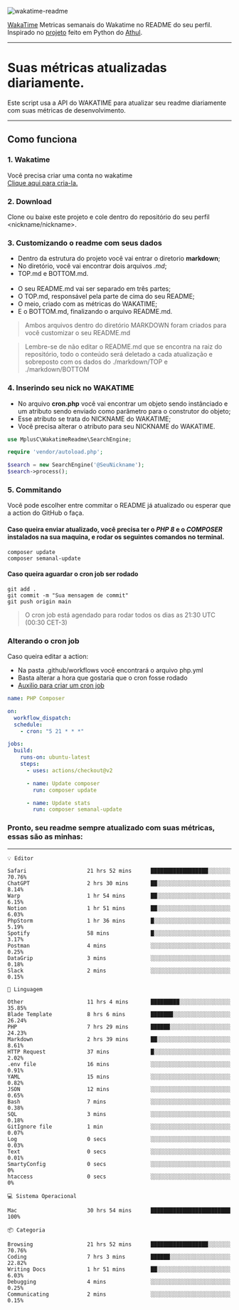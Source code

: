 ![wakatime-readme](https://socialify.git.ci/bymatheus/wakatime-readme/image?description=1&descriptionEditable=M%C3%A9tricas%20semanais%20do%20Wakatime%20no%20seu%20README%20de%20perfil.&font=KoHo&forks=1&language=1&owner=1&pattern=Signal&stargazers=1&theme=Dark)

[WakaTime](https://wakatime.com) Metricas semanais do Wakatime no README do seu perfil. <br>
Inspirado no [projeto](https://github.com/athul/waka-readme) feito em Python do [Athul](https://github.com/athul).
___

# Suas métricas atualizadas diariamente.
Este script usa a API do WAKATIME para atualizar seu readme diariamente com suas métricas de desenvolvimento.

___

## Como funciona

### 1. Wakatime
Você precisa criar uma conta no wakatime <br>
[Clique aqui para cria-la.](https://wakatime.com) 

### 2. Download
Clone ou baixe este projeto e cole dentro do repositório do seu perfil <nickname/nickname>.

### 3. Customizando o readme com seus dados
- Dentro da estrutura do projeto você vai entrar o diretorio **markdown**;  
- No diretório, você vai encontrar dois arquivos *.md*;
- TOP.md e BOTTOM.md.
<br><br>
- O seu README.md vai ser separado em três partes; 
- O TOP.md, responsável pela parte de cima do seu README;
- O meio, criado com as métricas do WAKATIME;
- E o BOTTOM.md, finalizando o arquivo README.md.<br>

> Ambos arquivos dentro do diretório MARKDOWN foram criados para você customizar o seu README.md

> Lembre-se de não editar o README.md que se encontra na raiz do repositório, todo o conteúdo será deletado a cada atualização e sobreposto com os dados do ./markdown/TOP e ./markdown/BOTTOM

### 4. Inserindo seu nick no WAKATIME
- No arquivo **cron.php** você vai encontrar um objeto sendo instânciado e um atributo sendo enviado como parâmetro para o construtor do objeto;
- Esse atributo se trata do NICKNAME do WAKATIME;
- Você precisa alterar o atributo para seu NICKNAME do WAKATIME.

```php
use MplusC\WakatimeReadme\SearchEngine;

require 'vendor/autoload.php';

$search = new SearchEngine('@SeuNickname');
$search->process();
```

### 5. Commitando
Você pode escolher entre commitar o README já atualizado ou esperar que a action do GitHub o faça. <br>

#### Caso queira enviar atualizado, você precisa ter o *PHP 8* e o *COMPOSER* instalados na sua maquina, e rodar os seguintes comandos no terminal.
```composer
composer update
composer semanal-update 
```

#### Caso queira aguardar o cron job ser rodado 
```git 
git add .
git commit -m "Sua mensagem de commit"
git push origin main
```

>O cron job está agendado para rodar todos os dias as 21:30 UTC (00:30 CET-3) 

### Alterando o cron job
Caso queira editar a action:

- Na pasta .github/workflows você encontrará o arquivo php.yml
- Basta alterar a hora que gostaria que o cron fosse rodado
- [Auxilio para criar um cron job](https://crontab.guru)

```yml
name: PHP Composer

on:
  workflow_dispatch:
  schedule:
    - cron: "5 21 * * *"

jobs:
  build:
    runs-on: ubuntu-latest
    steps:
      - uses: actions/checkout@v2

      - name: Update composer
        run: composer update

      - name: Update stats
        run: composer semanal-update
```

### Pronto, seu readme sempre atualizado com suas métricas, essas são as minhas:

___
```text
💡 Editor

Safari                   21 hrs 52 mins      ██████████████████░░░░░░░     70.76%
ChatGPT                  2 hrs 30 mins       ██░░░░░░░░░░░░░░░░░░░░░░░      8.14%
Warp                     1 hr 54 mins        ██░░░░░░░░░░░░░░░░░░░░░░░      6.15%
Notion                   1 hr 51 mins        ██░░░░░░░░░░░░░░░░░░░░░░░      6.03%
PhpStorm                 1 hr 36 mins        █░░░░░░░░░░░░░░░░░░░░░░░░      5.19%
Spotify                  58 mins             █░░░░░░░░░░░░░░░░░░░░░░░░      3.17%
Postman                  4 mins              ░░░░░░░░░░░░░░░░░░░░░░░░░      0.25%
DataGrip                 3 mins              ░░░░░░░░░░░░░░░░░░░░░░░░░      0.18%
Slack                    2 mins              ░░░░░░░░░░░░░░░░░░░░░░░░░      0.15%
```
```text
💬 Linguagem

Other                    11 hrs 4 mins       █████████░░░░░░░░░░░░░░░░     35.85%
Blade Template           8 hrs 6 mins        ███████░░░░░░░░░░░░░░░░░░     26.24%
PHP                      7 hrs 29 mins       ██████░░░░░░░░░░░░░░░░░░░     24.23%
Markdown                 2 hrs 39 mins       ██░░░░░░░░░░░░░░░░░░░░░░░      8.61%
HTTP Request             37 mins             █░░░░░░░░░░░░░░░░░░░░░░░░      2.02%
.env file                16 mins             ░░░░░░░░░░░░░░░░░░░░░░░░░      0.91%
YAML                     15 mins             ░░░░░░░░░░░░░░░░░░░░░░░░░      0.82%
JSON                     12 mins             ░░░░░░░░░░░░░░░░░░░░░░░░░      0.65%
Bash                     7 mins              ░░░░░░░░░░░░░░░░░░░░░░░░░      0.38%
SQL                      3 mins              ░░░░░░░░░░░░░░░░░░░░░░░░░      0.18%
GitIgnore file           1 min               ░░░░░░░░░░░░░░░░░░░░░░░░░      0.07%
Log                      0 secs              ░░░░░░░░░░░░░░░░░░░░░░░░░      0.03%
Text                     0 secs              ░░░░░░░░░░░░░░░░░░░░░░░░░      0.01%
SmartyConfig             0 secs              ░░░░░░░░░░░░░░░░░░░░░░░░░         0%
htaccess                 0 secs              ░░░░░░░░░░░░░░░░░░░░░░░░░         0%
```
```text
💻 Sistema Operacional

Mac                      30 hrs 54 mins      █████████████████████████       100%
```
```text
📦 Categoria

Browsing                 21 hrs 52 mins      ██████████████████░░░░░░░     70.76%
Coding                   7 hrs 3 mins        ██████░░░░░░░░░░░░░░░░░░░     22.82%
Writing Docs             1 hr 51 mins        ██░░░░░░░░░░░░░░░░░░░░░░░      6.03%
Debugging                4 mins              ░░░░░░░░░░░░░░░░░░░░░░░░░      0.25%
Communicating            2 mins              ░░░░░░░░░░░░░░░░░░░░░░░░░      0.15%
```
